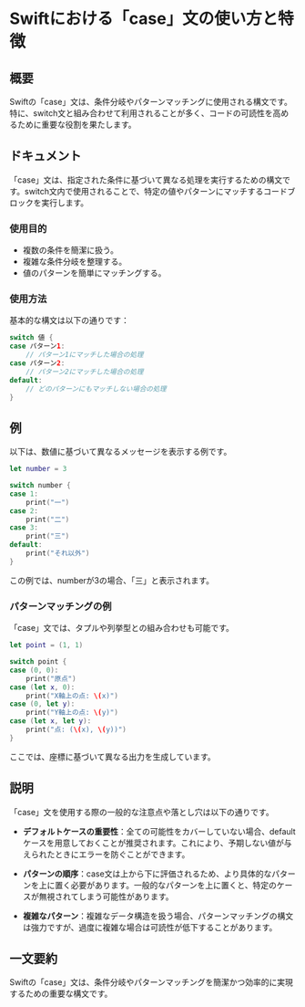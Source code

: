 <!--
Meta Description: # Swiftにおける「case」文の使い方と特徴 ## 概要 Swiftの「case」文は、条件分岐やパターンマッチングに使用される構文です。特に、switch文と組み合わせて利用されることが多く、コードの可読性を高めるために重要な役割を果たします。 ## ドキュメント 「case」文は、指定され...
Meta Keywords: case, print, let, swift, switch
-->

# Swiftにおける「case」文の使い方と特徴

## 概要
Swiftの「case」文は、条件分岐やパターンマッチングに使用される構文です。特に、switch文と組み合わせて利用されることが多く、コードの可読性を高めるために重要な役割を果たします。

## ドキュメント
「case」文は、指定された条件に基づいて異なる処理を実行するための構文です。switch文内で使用されることで、特定の値やパターンにマッチするコードブロックを実行します。

### 使用目的
- 複数の条件を簡潔に扱う。
- 複雑な条件分岐を整理する。
- 値のパターンを簡単にマッチングする。

### 使用方法
基本的な構文は以下の通りです：

```swift
switch 値 {
case パターン1:
    // パターン1にマッチした場合の処理
case パターン2:
    // パターン2にマッチした場合の処理
default:
    // どのパターンにもマッチしない場合の処理
}
```

## 例
以下は、数値に基づいて異なるメッセージを表示する例です。

```swift
let number = 3

switch number {
case 1:
    print("一")
case 2:
    print("二")
case 3:
    print("三")
default:
    print("それ以外")
}
```

この例では、numberが3の場合、「三」と表示されます。

### パターンマッチングの例
「case」文では、タプルや列挙型との組み合わせも可能です。

```swift
let point = (1, 1)

switch point {
case (0, 0):
    print("原点")
case (let x, 0):
    print("X軸上の点: \(x)")
case (0, let y):
    print("Y軸上の点: \(y)")
case (let x, let y):
    print("点: (\(x), \(y))")
}
```

ここでは、座標に基づいて異なる出力を生成しています。

## 説明
「case」文を使用する際の一般的な注意点や落とし穴は以下の通りです。

- **デフォルトケースの重要性**：全ての可能性をカバーしていない場合、defaultケースを用意しておくことが推奨されます。これにより、予期しない値が与えられたときにエラーを防ぐことができます。
  
- **パターンの順序**：case文は上から下に評価されるため、より具体的なパターンを上に置く必要があります。一般的なパターンを上に置くと、特定のケースが無視されてしまう可能性があります。

- **複雑なパターン**：複雑なデータ構造を扱う場合、パターンマッチングの構文は強力ですが、過度に複雑な場合は可読性が低下することがあります。

## 一文要約
Swiftの「case」文は、条件分岐やパターンマッチングを簡潔かつ効率的に実現するための重要な構文です。